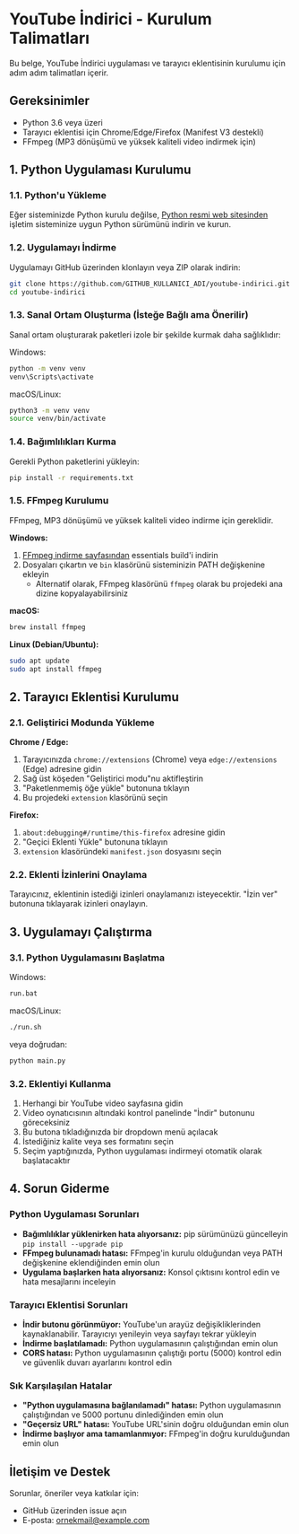 # YouTube İndirici - Kurulum Talimatları

Bu belge, YouTube İndirici uygulaması ve tarayıcı eklentisinin kurulumu için adım adım talimatları içerir.

## Gereksinimler

- Python 3.6 veya üzeri
- Tarayıcı eklentisi için Chrome/Edge/Firefox (Manifest V3 destekli)
- FFmpeg (MP3 dönüşümü ve yüksek kaliteli video indirmek için)

## 1. Python Uygulaması Kurulumu

### 1.1. Python'u Yükleme

Eğer sisteminizde Python kurulu değilse, [Python resmi web sitesinden](https://www.python.org/downloads/) işletim sisteminize uygun Python sürümünü indirin ve kurun.

### 1.2. Uygulamayı İndirme

Uygulamayı GitHub üzerinden klonlayın veya ZIP olarak indirin:

```bash
git clone https://github.com/GITHUB_KULLANICI_ADI/youtube-indirici.git
cd youtube-indirici
```

### 1.3. Sanal Ortam Oluşturma (İsteğe Bağlı ama Önerilir)

Sanal ortam oluşturarak paketleri izole bir şekilde kurmak daha sağlıklıdır:

Windows:
```bash
python -m venv venv
venv\Scripts\activate
```

macOS/Linux:
```bash
python3 -m venv venv
source venv/bin/activate
```

### 1.4. Bağımlılıkları Kurma

Gerekli Python paketlerini yükleyin:

```bash
pip install -r requirements.txt
```

### 1.5. FFmpeg Kurulumu

FFmpeg, MP3 dönüşümü ve yüksek kaliteli video indirme için gereklidir.

**Windows:**
1. [FFmpeg indirme sayfasından](https://www.gyan.dev/ffmpeg/builds/) essentials build'i indirin
2. Dosyaları çıkartın ve `bin` klasörünü sisteminizin PATH değişkenine ekleyin
   - Alternatif olarak, FFmpeg klasörünü `ffmpeg` olarak bu projedeki ana dizine kopyalayabilirsiniz

**macOS:**
```bash
brew install ffmpeg
```

**Linux (Debian/Ubuntu):**
```bash
sudo apt update
sudo apt install ffmpeg
```

## 2. Tarayıcı Eklentisi Kurulumu

### 2.1. Geliştirici Modunda Yükleme

**Chrome / Edge:**
1. Tarayıcınızda `chrome://extensions` (Chrome) veya `edge://extensions` (Edge) adresine gidin
2. Sağ üst köşeden "Geliştirici modu"nu aktifleştirin
3. "Paketlenmemiş öğe yükle" butonuna tıklayın
4. Bu projedeki `extension` klasörünü seçin

**Firefox:**
1. `about:debugging#/runtime/this-firefox` adresine gidin
2. "Geçici Eklenti Yükle" butonuna tıklayın
3. `extension` klasöründeki `manifest.json` dosyasını seçin

### 2.2. Eklenti İzinlerini Onaylama

Tarayıcınız, eklentinin istediği izinleri onaylamanızı isteyecektir. "İzin ver" butonuna tıklayarak izinleri onaylayın.

## 3. Uygulamayı Çalıştırma

### 3.1. Python Uygulamasını Başlatma

Windows:
```bash
run.bat
```

macOS/Linux:
```bash
./run.sh
```

veya doğrudan:
```bash
python main.py
```

### 3.2. Eklentiyi Kullanma

1. Herhangi bir YouTube video sayfasına gidin
2. Video oynatıcısının altındaki kontrol panelinde "İndir" butonunu göreceksiniz
3. Bu butona tıkladığınızda bir dropdown menü açılacak
4. İstediğiniz kalite veya ses formatını seçin
5. Seçim yaptığınızda, Python uygulaması indirmeyi otomatik olarak başlatacaktır

## 4. Sorun Giderme

### Python Uygulaması Sorunları

- **Bağımlılıklar yüklenirken hata alıyorsanız:** pip sürümünüzü güncelleyin `pip install --upgrade pip`
- **FFmpeg bulunamadı hatası:** FFmpeg'in kurulu olduğundan veya PATH değişkenine eklendiğinden emin olun
- **Uygulama başlarken hata alıyorsanız:** Konsol çıktısını kontrol edin ve hata mesajlarını inceleyin

### Tarayıcı Eklentisi Sorunları

- **İndir butonu görünmüyor:** YouTube'un arayüz değişikliklerinden kaynaklanabilir. Tarayıcıyı yenileyin veya sayfayı tekrar yükleyin
- **İndirme başlatılamadı:** Python uygulamasının çalıştığından emin olun
- **CORS hatası:** Python uygulamasının çalıştığı portu (5000) kontrol edin ve güvenlik duvarı ayarlarını kontrol edin

### Sık Karşılaşılan Hatalar

- **"Python uygulamasına bağlanılamadı" hatası:** Python uygulamasının çalıştığından ve 5000 portunu dinlediğinden emin olun
- **"Geçersiz URL" hatası:** YouTube URL'sinin doğru olduğundan emin olun
- **İndirme başlıyor ama tamamlanmıyor:** FFmpeg'in doğru kurulduğundan emin olun

## İletişim ve Destek

Sorunlar, öneriler veya katkılar için:
- GitHub üzerinden issue açın
- E-posta: ornekmail@example.com 